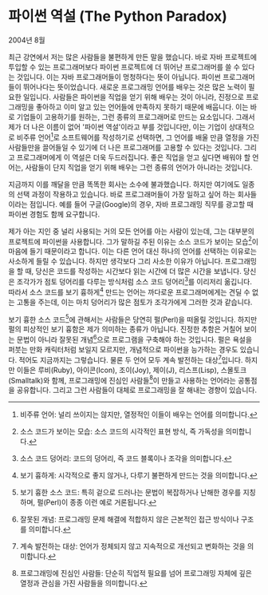 # 파이썬 역설 (The Python Paradox)

2004년 8월

최근 강연에서 저는 많은 사람들을 불편하게 만든 말을 했습니다. 바로 자바 프로젝트에 투입할 수 있는 프로그래머보다 파이썬 프로젝트에 더 뛰어난 프로그래머를 쓸 수 있다는 것입니다. 이는 자바 프로그래머들이 멍청하다는 뜻이 아닙니다. 파이썬 프로그래머들이 뛰어나다는 뜻이었습니다. 새로운 프로그래밍 언어를 배우는 것은 많은 노력이 필요한 일입니다. 사람들은 파이썬을 직업을 얻기 위해 배우는 것이 아니라, 진정으로 프로그래밍을 좋아하고 이미 알고 있는 언어들에 만족하지 못하기 때문에 배웁니다. 이는 바로 기업들이 고용하기를 원하는, 그런 종류의 프로그래머로 만드는 요소입니다. 그래서 제가 더 나은 이름이 없어 '파이썬 역설'이라고 부를 것입니다만, 이는 기업이 상대적으로 비주류 언어[^1]로 소프트웨어를 작성하기로 선택하면, 그 언어를 배울 만큼 열정을 가진 사람들만을 끌어들일 수 있기에 더 나은 프로그래머를 고용할 수 있다는 것입니다. 그리고 프로그래머에게 이 역설은 더욱 두드러집니다. 좋은 직업을 얻고 싶다면 배워야 할 언어는, 사람들이 단지 직업을 얻기 위해 배우는 그런 종류의 언어가 아니라는 것입니다.

지금까지 이를 깨달을 만큼 똑똑한 회사는 소수에 불과했습니다. 하지만 여기에도 일종의 선택 과정이 작용하고 있습니다. 바로 프로그래머들이 가장 일하고 싶어 하는 회사들이라는 점입니다. 예를 들어 구글(Google)의 경우, 자바 프로그래밍 직무를 광고할 때 파이썬 경험도 함께 요구합니다.

제가 아는 지인 중 널리 사용되는 거의 모든 언어를 아는 사람이 있는데, 그는 대부분의 프로젝트에 파이썬을 사용합니다. 그가 말하길 주된 이유는 소스 코드가 보이는 모습[^2]이 마음에 들기 때문이라고 합니다. 이는 다른 언어 대신 하나의 언어를 선택하는 이유로는 사소하게 들릴 수 있습니다. 하지만 생각보다 그리 사소한 이유가 아닙니다. 프로그래밍을 할 때, 당신은 코드를 작성하는 시간보다 읽는 시간에 더 많은 시간을 보냅니다. 당신은 조각가가 점토 덩어리를 다루는 방식처럼 소스 코드 덩어리[^3]를 이리저리 옮깁니다. 따라서 소스 코드를 보기 흉하게[^4] 만드는 언어는 까다로운 프로그래머에게는 견딜 수 없는 고통을 주는데, 이는 마치 덩어리가 많은 점토가 조각가에게 그러한 것과 같습니다.

보기 흉한 소스 코드[^5]에 관해서는 사람들은 당연히 펄(Perl)을 떠올릴 것입니다. 하지만 펄의 피상적인 보기 흉함은 제가 의미하는 종류가 아닙니다. 진정한 추함은 거칠어 보이는 문법이 아니라 잘못된 개념[^6]으로 프로그램을 구축해야 하는 것입니다. 펄은 욕설을 퍼붓는 만화 캐릭터처럼 보일지 모르지만, 개념적으로 파이썬을 능가하는 경우도 있습니다. 적어도 지금까지는 그렇습니다. 물론 두 언어 모두 계속 발전하는 대상[^7]입니다. 하지만 이들은 루비(Ruby), 아이콘(Icon), 조이(Joy), 제이(J), 리스프(Lisp), 스몰토크(Smalltalk)와 함께, 프로그래밍에 진심인 사람들[^8]이 만들고 사용하는 언어라는 공통점을 공유합니다. 그리고 그런 사람들이 대체로 프로그래밍을 잘 해내는 경향이 있습니다.

[^1]: 비주류 언어: 널리 쓰이지는 않지만, 열정적인 이들이 배우는 언어를 의미합니다.
[^2]: 소스 코드가 보이는 모습: 소스 코드의 시각적인 표현 방식, 즉 가독성을 의미합니다.
[^3]: 소스 코드 덩어리: 코드의 덩어리, 즉 코드 블록이나 조각을 의미합니다.
[^4]: 보기 흉하게: 시각적으로 좋지 않거나, 다루기 불편하게 만드는 것을 의미합니다.
[^5]: 보기 흉한 소스 코드: 특히 겉으로 드러나는 문법이 복잡하거나 난해한 경우를 지칭하며, 펄(Perl)이 종종 이런 예로 거론됩니다.
[^6]: 잘못된 개념: 프로그래밍 문제 해결에 적합하지 않은 근본적인 접근 방식이나 구조를 의미합니다.
[^7]: 계속 발전하는 대상: 언어가 정체되지 않고 지속적으로 개선되고 변화하는 것을 의미합니다.
[^8]: 프로그래밍에 진심인 사람들: 단순히 직업적 필요를 넘어 프로그래밍 자체에 깊은 열정과 관심을 가진 사람들을 의미합니다.
